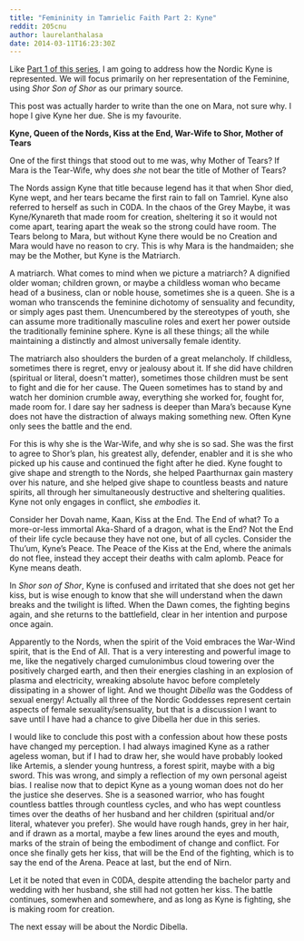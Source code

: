 ```yaml
---
title: "Femininity in Tamrielic Faith Part 2: Kyne"
reddit: 205cnu
author: laurelanthalasa
date: 2014-03-11T16:23:30Z
---
```


Like [Part 1 of this series](http://www.reddit.com/r/teslore/comments/1zw5p0/femininity_in_tamrielic_faith_part_1_mara/), I am going to address how the Nordic Kyne is represented.  We will focus primarily on her representation of the Feminine, using *Shor Son of Shor* as our primary source.

This post was actually harder to write than the one on Mara, not sure why.  I hope I give Kyne her due.  She is my favourite.
 
**Kyne, Queen of the Nords, Kiss at the End, War-Wife to Shor, Mother of Tears**
 
One of the first things that stood out to me was, why Mother of Tears?  If Mara is the Tear-Wife, why does *she* not bear the title of Mother of Tears?
 
The Nords assign Kyne that title because legend has it that when Shor died, Kyne wept, and her tears became the first rain to fall on Tamriel.  Kyne also referred to herself as such in C0DA.  In the chaos of the Grey Maybe, it was Kyne/Kynareth that made room for creation, sheltering it so it would not come apart, tearing apart the weak so the strong could have room.  The Tears belong to Mara, but without Kyne there would be no Creation and Mara would have no reason to cry.    This is why Mara is the handmaiden; she may be the Mother, but Kyne is the Matriarch. 

A matriarch.  What comes to mind when we picture a matriarch?  A dignified older woman; children grown, or maybe a childless woman who became head of a business, clan or noble house, sometimes she is a queen.  She is a woman who transcends the feminine dichotomy of sensuality and fecundity, or simply ages past them.  Unencumbered by the stereotypes of youth, she can assume more traditionally masculine roles and exert her power outside the traditionally feminine sphere.  Kyne is all these things; all the while maintaining a distinctly and almost universally female identity.

The matriarch also shoulders the burden of a great melancholy.  If childless, sometimes there is regret, envy or jealousy about it.  If she did have children (spiritual or literal, doesn't matter), sometimes those children must be sent to fight and die for her cause.  The Queen sometimes has to stand by and watch her dominion crumble away, everything she worked for, fought for, made room for.  I dare say her sadness is deeper than Mara’s because Kyne does not have the distraction of always making something new.  Often Kyne only sees the battle and the end.

For this is why she is the War-Wife, and why she is so sad.  She was the first to agree to Shor’s plan, his greatest ally, defender, enabler and it is she who picked up his cause and continued the fight after he died.  Kyne fought to give shape and strength to the Nords, she helped Paarthurnax gain mastery over his nature, and she helped give shape to countless beasts and nature spirits, all through her simultaneously destructive and sheltering qualities.  Kyne not only engages in conflict, she *embodies* it.

Consider her Dovah name, Kaan, Kiss at the End.  The End of what?  To a more-or-less immortal Aka-Shard of a dragon, what is the End?  Not the End of their life cycle because they have not one, but of all cycles.  Consider the Thu’um, Kyne’s Peace.  The Peace of the Kiss at the End, where the animals do not flee, instead they accept their deaths with calm aplomb.  Peace for Kyne means death.

In *Shor son of Shor*, Kyne is confused and irritated that she does not get her kiss, but is wise enough to know that she will understand when the dawn breaks and the twilight is lifted.  When the Dawn comes, the fighting begins again, and she returns to the battlefield, clear in her intention and purpose once again.

Apparently to the Nords, when the spirit of the Void embraces the War-Wind spirit, that is the End of All.  That is a very interesting and powerful image to me, like the negatively charged cumulonimbus cloud towering over the positively charged earth, and then their energies clashing in an explosion of plasma and electricity, wreaking absolute havoc before completely dissipating in a shower of light.  And we thought *Dibella* was the Goddess of sexual energy!  Actually all three of the Nordic Goddesses represent certain aspects of female sexuality/sensuality, but that is a discussion I want to save until I have had a chance to give Dibella her due in this series.

I would like to conclude this post with a confession about how these posts have changed my perception.  I had always imagined Kyne as a rather ageless woman, but if I had to draw her, she would have probably looked like Artemis, a slender young huntress, a forest spirit, maybe with a big sword.  This was wrong, and simply a reflection of my own personal ageist bias.  I realise now that to depict Kyne as a young woman does not do her the justice she deserves.  She is a seasoned warrior, who has fought countless battles through countless cycles, and who has wept countless times over the deaths of her husband and her children (spiritual and/or literal, whatever you prefer).  She would have rough hands, grey in her hair, and if drawn as a mortal, maybe a few lines around the eyes and mouth, marks of the strain of being the embodiment of change and conflict.  For once she finally gets her kiss, that will be the End of the fighting, which is to say the end of the Arena.  Peace at last, but the end of Nirn.

Let it be noted that even in C0DA, despite attending the bachelor party and wedding with her husband, she still had not gotten her kiss.  The battle continues, somewhen and somewhere, and as long as Kyne is fighting, she is making room for creation.

The next essay will be about the Nordic Dibella.

